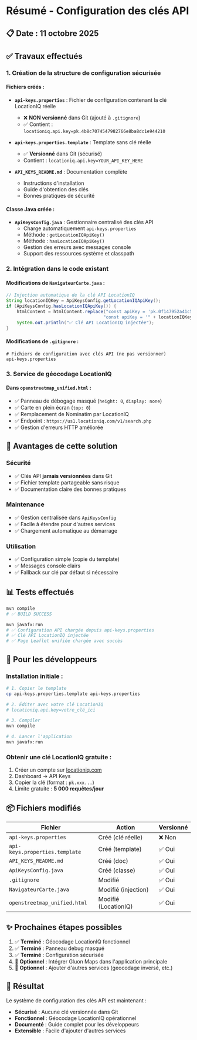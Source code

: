 # Résumé - Configuration des clés API

## 📋 Date : 11 octobre 2025

## ✅ Travaux effectués

### 1. Création de la structure de configuration sécurisée

#### Fichiers créés :
- **`api-keys.properties`** : Fichier de configuration contenant la clé LocationIQ réelle
  - ❌ **NON versionné** dans Git (ajouté à `.gitignore`)
  - ✅ Contient : `locationiq.api.key=pk.4b8c7074547982766e8ba8dc1e944210`

- **`api-keys.properties.template`** : Template sans clé réelle
  - ✅ **Versionné** dans Git (sécurisé)
  - Contient : `locationiq.api.key=YOUR_API_KEY_HERE`

- **`API_KEYS_README.md`** : Documentation complète
  - Instructions d'installation
  - Guide d'obtention des clés
  - Bonnes pratiques de sécurité

#### Classe Java créée :
- **`ApiKeysConfig.java`** : Gestionnaire centralisé des clés API
  - Charge automatiquement `api-keys.properties`
  - Méthode : `getLocationIQApiKey()`
  - Méthode : `hasLocationIQApiKey()`
  - Gestion des erreurs avec messages console
  - Support des ressources système et classpath

### 2. Intégration dans le code existant

#### Modifications de `NavigateurCarte.java` :
```java
// Injection automatique de la clé API LocationIQ
String locationIQKey = ApiKeysConfig.getLocationIQApiKey();
if (ApiKeysConfig.hasLocationIQApiKey()) {
    htmlContent = htmlContent.replace("const apiKey = 'pk.0f147952a41c555a5b70614039fd148b';", 
                                     "const apiKey = '" + locationIQKey + "';");
    System.out.println("✅ Clé API LocationIQ injectée");
}
```

#### Modifications de `.gitignore` :
```gitignore
# Fichiers de configuration avec clés API (ne pas versionner)
api-keys.properties
```

### 3. Service de géocodage LocationIQ

#### Dans `openstreetmap_unified.html` :
- ✅ Panneau de débogage masqué (`height: 0`, `display: none`)
- ✅ Carte en plein écran (`top: 0`)
- ✅ Remplacement de Nominatim par LocationIQ
- ✅ Endpoint : `https://us1.locationiq.com/v1/search.php`
- ✅ Gestion d'erreurs HTTP améliorée

## 🎯 Avantages de cette solution

### Sécurité
- ✅ Clés API **jamais versionnées** dans Git
- ✅ Fichier template partageable sans risque
- ✅ Documentation claire des bonnes pratiques

### Maintenance
- ✅ Gestion centralisée dans `ApiKeysConfig`
- ✅ Facile à étendre pour d'autres services
- ✅ Chargement automatique au démarrage

### Utilisation
- ✅ Configuration simple (copie du template)
- ✅ Messages console clairs
- ✅ Fallback sur clé par défaut si nécessaire

## 📊 Tests effectués

```bash
mvn compile
# ✅ BUILD SUCCESS

mvn javafx:run
# ✅ Configuration API chargée depuis api-keys.properties
# ✅ Clé API LocationIQ injectée
# ✅ Page Leaflet unifiée chargée avec succès
```

## 🚀 Pour les développeurs

### Installation initiale :
```bash
# 1. Copier le template
cp api-keys.properties.template api-keys.properties

# 2. Éditer avec votre clé LocationIQ
# locationiq.api.key=votre_clé_ici

# 3. Compiler
mvn compile

# 4. Lancer l'application
mvn javafx:run
```

### Obtenir une clé LocationIQ gratuite :
1. Créer un compte sur [locationiq.com](https://locationiq.com/)
2. Dashboard → API Keys
3. Copier la clé (format : `pk.xxx...`)
4. Limite gratuite : **5 000 requêtes/jour**

## 📦 Fichiers modifiés

| Fichier | Action | Versionné |
|---------|--------|-----------|
| `api-keys.properties` | Créé (clé réelle) | ❌ Non |
| `api-keys.properties.template` | Créé (template) | ✅ Oui |
| `API_KEYS_README.md` | Créé (doc) | ✅ Oui |
| `ApiKeysConfig.java` | Créé (classe) | ✅ Oui |
| `.gitignore` | Modifié | ✅ Oui |
| `NavigateurCarte.java` | Modifié (injection) | ✅ Oui |
| `openstreetmap_unified.html` | Modifié (LocationIQ) | ✅ Oui |

## ✨ Prochaines étapes possibles

1. ✅ **Terminé** : Géocodage LocationIQ fonctionnel
2. ✅ **Terminé** : Panneau debug masqué
3. ✅ **Terminé** : Configuration sécurisée
4. 🔄 **Optionnel** : Intégrer Gluon Maps dans l'application principale
5. 🔄 **Optionnel** : Ajouter d'autres services (geocodage inversé, etc.)

## 🎉 Résultat

Le système de configuration des clés API est maintenant :
- **Sécurisé** : Aucune clé versionnée dans Git
- **Fonctionnel** : Géocodage LocationIQ opérationnel
- **Documenté** : Guide complet pour les développeurs
- **Extensible** : Facile d'ajouter d'autres services
